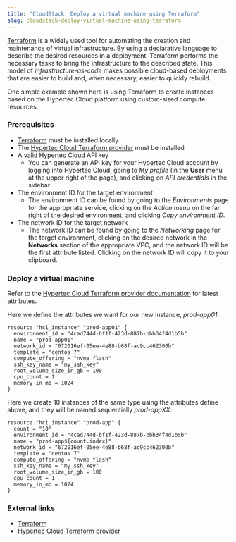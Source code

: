 ```yaml
---
title: "CloudStack: Deploy a virtual machine using Terraform"
slug: cloudstack-deploy-virtual-machine-using-terraform
---
```



[Terraform](https://www.terraform.io/) is a widely used tool for automating the creation and maintenance of virtual infrastructure.  By using a declarative language to describe the desired resources in a deployment, Terraform performs the necessary tasks to bring the infrastructure to the described state.  This model of *infrastructure-as-code* makes possible cloud-based deployments that are easier to build and, when necessary, easier to quickly rebuild.

One simple example shown here is using Terraform to create instances based on the Hypertec Cloud platform using custom-sized compute resources.

### Prerequisites

- [Terraform](https://www.terraform.io/downloads.html) must be installed locally
- The [Hypertec Cloud Terraform provider](https://github.com/hypertec-cloud/terraform-provider-hci) must be installed
- A valid Hypertec Cloud API key
   - You can generate an API key for your Hypertec Cloud account by logging into Hypertec Cloud, going to *My profile* (in the **User** menu at the upper right of the page), and clicking on *API credentials* in the sidebar.
- The environment ID for the target environment
   - The environment ID can be found by going to the *Environments* page for the appropriate service, clicking on the *Action* menu on the far right of the desired environment, and clicking *Copy environment ID*.
- The network ID for the target network
   - The network ID can be found by going to the *Networking* page for the target environment, clicking on the desired network in the **Networks** section of the appropriate VPC, and the network ID will be the first attribute listed.  Clicking on the network ID will copy it to your clipboard.

### Deploy a virtual machine

Refer to the [Hypertec Cloud Terraform provider documentation](https://github.com/hypertec-cloud/terraform-provider-hci/tree/master/docs) for latest attributes.

Here we define the attributes we want for our new instance, *prod-app01*:

```
resource "hci_instance" "prod-app01" {
  environment_id = "4cad744d-bf1f-423d-887b-bbb34f4d1b5b"
  name = "prod-app01"
  network_id = "672016ef-05ee-4e88-b68f-ac9cc462300b"
  template = "centos 7"
  compute_offering = "nvme flash"
  ssh_key_name = "my_ssh_key"
  root_volume_size_in_gb = 100
  cpu_count = 1
  memory_in_mb = 1024
}
```

Here we create 10 instances of the same type using the attributes define above, and they will be named sequentially *prod-appXX*:

```
resource "hci_instance" "prod-app" {
  count = "10"
  environment_id = "4cad744d-bf1f-423d-887b-bbb34f4d1b5b"
  name = "prod-app${count.index}"
  network_id = "672016ef-05ee-4e88-b68f-ac9cc462300b"
  template = "centos 7"
  compute_offering = "nvme flash"
  ssh_key_name = "my_ssh_key"
  root_volume_size_in_gb = 100
  cpu_count = 1
  memory_in_mb = 1024
}
```

### External links

- [Terraform](https://www.terraform.io/)
- [Hypertec Cloud Terraform provider](https://github.com/hypertec-cloud/terraform-provider-hci)

